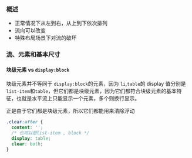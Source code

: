 ### 概述

- 正常情况下从左到右，从上到下依次排列
- 流向可以改变
- 特殊布局场景下对流的破坏

### 流、元素和基本尺寸

#### 块级元素 vs `display:block`

块级元素并不等同于 `display:block`的元素，因为 `li`,`table`的 display 值分别是`list-item`和`table`，但它们都是块级元素，因为它们都符合块级元素的基本特征，也就是水平流上只能显示一个元素，多个则换行显示。

正是由于它们都是块级元素，所以它们都能用来清除浮动

```css
.clear:after {
  content: '';
  /* 也可以是list-item , block */
  display: table;
  clear: both;
}
```
